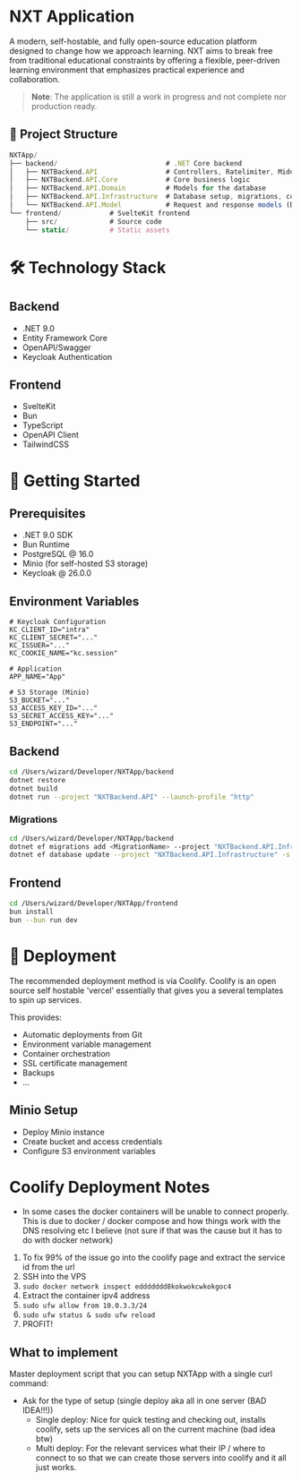 # NXT Application

A modern, self-hostable, and fully open-source education platform designed to change how we approach learning. NXT aims to break free from traditional educational constraints by offering a flexible, peer-driven learning environment that emphasizes practical experience and collaboration.

> **Note**: The application is still a work in progress and not complete nor production ready.

## 🚀 Project Structure

```ts
NXTApp/
├── backend/                           # .NET Core backend
│   ├── NXTBackend.API                 # Controllers, Ratelimiter, Middleware, ...
│   ├── NXTBackend.API.Core            # Core business logic
│   ├── NXTBackend.API.Domain          # Models for the database
│   ├── NXTBackend.API.Infrastructure  # Database setup, migrations, contexts, ...
│   └── NXTBackend.API.Model           # Request and response models (DO's, DTO's, ...)
└── frontend/            # SvelteKit frontend
    ├── src/             # Source code
    └── static/          # Static assets
```

# 🛠️ Technology Stack
## Backend
- .NET 9.0
- Entity Framework Core
- OpenAPI/Swagger
- Keycloak Authentication

## Frontend
- SvelteKit
- Bun
- TypeScript
- OpenAPI Client
- TailwindCSS

# 🚦 Getting Started
## Prerequisites
- .NET 9.0 SDK
- Bun Runtime
- PostgreSQL @ 16.0
- Minio (for self-hosted S3 storage)
- Keycloak @ 26.0.0

## Environment Variables

```env
# Keycloak Configuration
KC_CLIENT_ID="intra"
KC_CLIENT_SECRET="..."
KC_ISSUER="..."
KC_COOKIE_NAME="kc.session"

# Application
APP_NAME="App"

# S3 Storage (Minio)
S3_BUCKET="..."
S3_ACCESS_KEY_ID="..."
S3_SECRET_ACCESS_KEY="..."
S3_ENDPOINT="..."
```

## Backend
```sh
cd /Users/wizard/Developer/NXTApp/backend
dotnet restore
dotnet build
dotnet run --project "NXTBackend.API" --launch-profile "http"
```

### Migrations

```sh
cd /Users/wizard/Developer/NXTApp/backend
dotnet ef migrations add <MigrationName> --project "NXTBackend.API.Infrastructure" -s "NXTBackend.API"
dotnet ef database update --project "NXTBackend.API.Infrastructure" -s "NXTBackend.API"
```

## Frontend

```sh
cd /Users/wizard/Developer/NXTApp/frontend
bun install
bun --bun run dev
```


# 🚀 Deployment
The recommended deployment method is via Coolify. Coolify is an open source self hostable 'vercel' essentially that gives you a several templates to spin up services.

This provides:
- Automatic deployments from Git
- Environment variable management
- Container orchestration
- SSL certificate management
- Backups
- ...


## Minio Setup
- Deploy Minio instance
- Create bucket and access credentials
- Configure S3 environment variables

# Coolify Deployment Notes
- In some cases the docker containers will be unable to connect properly. This is due to docker / docker compose and how things work with the DNS resolving etc I believe (not sure if that was the cause but it has to do with docker network)

1. To fix 99% of the issue go into the coolify page and extract the service id from the url
2. SSH into the VPS
3. `sudo docker network inspect eddddddd8kokwokcwkokgoc4`
4. Extract the container ipv4 address
5. `sudo ufw allow from 10.0.3.3/24`
6. `sudo ufw status & sudo ufw reload`
7. PROFIT!

## What to implement
Master deployment script that you can setup NXTApp with a single curl command:
- Ask for the type of setup (single deploy aka all in one server (BAD IDEA!!!))
  - Single deploy: Nice for quick testing and checking out, installs coolify, sets up the services all on the current machine (bad idea btw)
  - Multi deploy: For the relevant services what their IP / where to connect to so that we can create those servers into coolify and it all just works.
